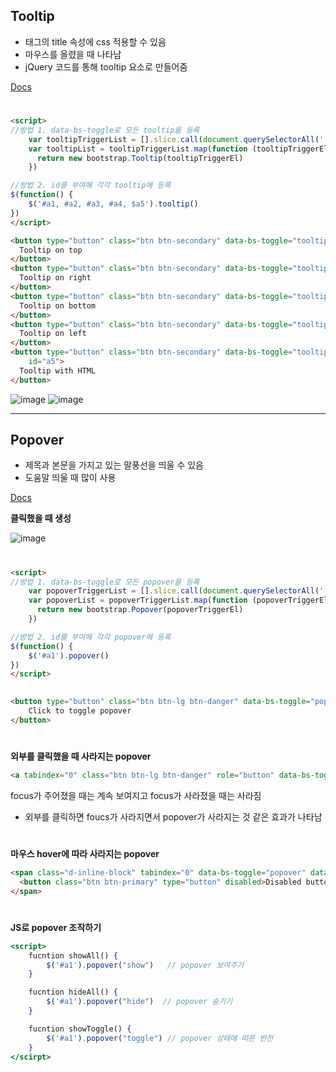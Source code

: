 ## Tooltip

- 태그의 title 속성에 css 적용할 수 있음
- 마우스를 올렸을 때 나타남
- jQuery 코드를 통해 tooltip 요소로 만들어줌

[Docs](https://getbootstrap.com/docs/5.0/components/tooltips/)

#

```html
<script>
//방법 1. data-bs-toggle로 모든 tooltip을 등록
	var tooltipTriggerList = [].slice.call(document.querySelectorAll('[data-bs-toggle="tooltip"]'))
	var tooltipList = tooltipTriggerList.map(function (tooltipTriggerEl) {
	  return new bootstrap.Tooltip(tooltipTriggerEl)
	})

//방법 2. id를 부여해 각각 tooltip에 등록
$(function() {
	$('#a1, #a2, #a3, #a4, $a5').tooltip()
})
</script>

<button type="button" class="btn btn-secondary" data-bs-toggle="tooltip" data-bs-placement="top" title="Tooltip on top" id="a1">
  Tooltip on top
</button>
<button type="button" class="btn btn-secondary" data-bs-toggle="tooltip" data-bs-placement="right" title="Tooltip on right" id="a2">
  Tooltip on right
</button>
<button type="button" class="btn btn-secondary" data-bs-toggle="tooltip" data-bs-placement="bottom" title="Tooltip on bottom" id="a3">
  Tooltip on bottom
</button>
<button type="button" class="btn btn-secondary" data-bs-toggle="tooltip" data-bs-placement="left" title="Tooltip on left" id="a4">
  Tooltip on left
</button>
<button type="button" class="btn btn-secondary" data-bs-toggle="tooltip" data-bs-html="true" title="<em>Tooltip</em> <u>with</u> <b>HTML</b>"
	id="a5">
  Tooltip with HTML
</button>
```

![image](https://user-images.githubusercontent.com/44824456/135981816-3a9884bb-53b3-4e1f-b7f2-e508b45b420f.png)
![image](https://user-images.githubusercontent.com/44824456/135981853-4409c067-4858-4394-9e68-80f385045b09.png)

-----
## Popover
- 제목과 본문을 가지고 있는 말풍선을 띄울 수 있음
- 도움말 띄울 때 많이 사용

[Docs](https://getbootstrap.com/docs/5.0/components/popovers/)

**클릭했을 때 생성**

![image](https://user-images.githubusercontent.com/44824456/135982052-f1c24f69-df1f-49a6-b79e-8c4135866aaf.png)

#

```html
<script>
//방법 1. data-bs-toggle로 모든 popover을 등록
	var popoverTriggerList = [].slice.call(document.querySelectorAll('[data-bs-toggle="popover"]'))
	var popoverList = popoverTriggerList.map(function (popoverTriggerEl) {
	  return new bootstrap.Popover(popoverTriggerEl)
	})

//방법 2. id를 부여해 각각 popover에 등록
$(function() {
	$('#a1').popover()
})
</script>
	

<button type="button" class="btn btn-lg btn-danger" data-bs-toggle="popover" title="Popover title" data-bs-content="And here's some amazing content. It's very engaging. Right?" id="a1">
	Click to toggle popover
</button>
```

#

**외부를 클릭했을 때 사라지는 popover**

```html
<a tabindex="0" class="btn btn-lg btn-danger" role="button" data-bs-toggle="popover" data-bs-trigger="focus" title="Dismissible popover" data-bs-content="And here's some amazing content. It's very engaging. Right?">Dismissible popover</a>
```

focus가 주어졌을 때는 계속 보여지고 focus가 사라졌을 때는 사라짐
- 외부를 클릭하면 foucs가 사라지면서 popover가 사라지는 것 같은 효과가 나타남

#

**마우스 hover에 따라 사라지는 popover**

```html
<span class="d-inline-block" tabindex="0" data-bs-toggle="popover" data-bs-trigger="hover" data-bs-content="Disabled popover">
  <button class="btn btn-primary" type="button" disabled>Disabled button</button>
</span>
```

#

**JS로 popover 조작하기**

```jsx
<script>
	fucntion showAll() {
		$('#a1').popover("show")   // popover 보여주기
	}

	fucntion hideAll() {
		$('#a1').popover("hide")  // popover 숨기기
	}

	fucntion showToggle() {
		$('#a1').popover("toggle") // popover 상태에 따른 반전
	}
</scirpt>
```
